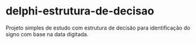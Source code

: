 # delphi-estrutura-de-decisao
Projeto simples de estudo com estrutura de decisão para identificação do signo com base na data digitada.

